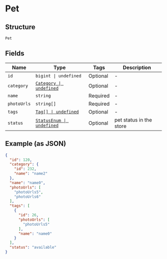 
# Pet

## Structure

`Pet`

## Fields

| Name | Type | Tags | Description |
|  --- | --- | --- | --- |
| `id` | `bigint \| undefined` | Optional | - |
| `category` | [`Category \| undefined`](../../doc/models/category.md) | Optional | - |
| `name` | `string` | Required | - |
| `photoUrls` | `string[]` | Required | - |
| `tags` | [`Tag[] \| undefined`](../../doc/models/tag.md) | Optional | - |
| `status` | [`StatusEnum \| undefined`](../../doc/models/status-enum.md) | Optional | pet status in the store |

## Example (as JSON)

```json
{
  "id": 120,
  "category": {
    "id": 232,
    "name": "name2"
  },
  "name": "name0",
  "photoUrls": [
    "photoUrls5",
    "photoUrls6"
  ],
  "tags": [
    {
      "id": 26,
      "photoUrls": [
        "photoUrls5"
      ],
      "name": "name0"
    }
  ],
  "status": "available"
}
```


